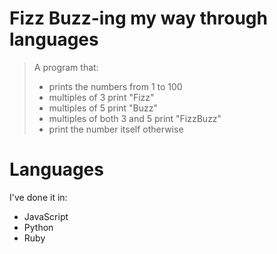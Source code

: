 # Fizz Buzz-ing my way through languages

> A program that:
>
> - prints the numbers from 1 to 100
> - multiples of 3 print "Fizz"
> - multiples of 5 print "Buzz"
> - multiples of both 3 and 5 print "FizzBuzz"
> - print the number itself otherwise

# Languages

I've done it in:

- JavaScript
- Python
- Ruby
